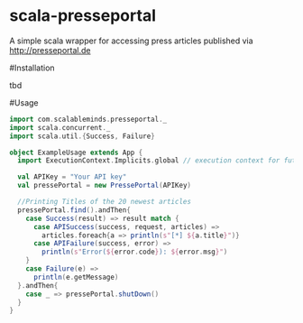 scala-presseportal
==================

A simple scala wrapper for accessing press articles published via http://presseportal.de

#Installation

tbd

#Usage

```scala
import com.scalableminds.presseportal._
import scala.concurrent._
import scala.util.{Success, Failure}

object ExampleUsage extends App {
  import ExecutionContext.Implicits.global // execution context for futures

  val APIKey = "Your API key"
  val pressePortal = new PressePortal(APIKey)

  //Printing Titles of the 20 newest articles
  pressePortal.find().andThen{
    case Success(result) => result match {
      case APISuccess(success, request, articles) =>
        articles.foreach{a => println(s"[*] ${a.title}")}
      case APIFailure(success, error) =>
        println(s"Error(${error.code}): ${error.msg}")
    }
    case Failure(e) =>
      println(e.getMessage)
  }.andThen{
    case _ => pressePortal.shutDown()
  }
}
```


